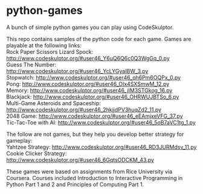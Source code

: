 # python-games
A bunch of simple python games you can play using CodeSkulptor.<br/>

This repo contains samples of the python code for each game. Games are playable at the following links: <br/>
Rock Paper Scissors Lizard Spock: http://www.codeskulptor.org/#user46_Y6uQ6Q6c0Q3WgGq_0.py <br/>
Guess The Number: http://www.codeskulptor.org/#user46_YcLYGyaIBW_3.py <br/>
Stopwatch: http://www.codeskulptor.org/#user46_qh6Pm6OQPx_0.py <br/>
Pong: http://www.codeskulptor.org/#user46_OIx4SXSmwM_12.py <br/>
Memory: http://www.codeskulptor.org/#user46_jIM3STGkog_16.py <br/>
Blackjack: http://www.codeskulptor.org/#user46_OHRWUJBTSo_6.py <br/>
Multi-Game Asteroids and Spaceship: http://www.codeskulptor.org/#user46_2hkjjdPV3huqZd2_11.py <br/>
2048 Game: http://www.codeskulptor.org/#user46_eEAmjxeVFG_37.py <br/>
Tic-Tac-Toe with AI: http://www.codeskulptor.org/#user46_5oB7aVC1tg_1.py <br/>

The follow are not games, but they help you develop better strategy for gameplay:<br/>
Yahtzee Strategy: http://www.codeskulptor.org/#user46_RD3JURMdsv_11.py <br/>
Cookie Clicker Strategy: http://www.codeskulptor.org/#user46_6GqtsODCKM_43.py <br/>

These games were based on assignments from Rice University via Coursera. Courses included Introduction to Interactive Programming in Python Part 1 and 2 and Principles of Computing Part 1.
